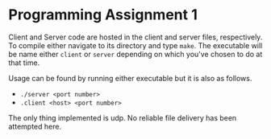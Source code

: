# Programming Assignment 1
Client and Server code are hosted in the client and server files, respectively. To compile either navigate to its directory and type `make`. The executable will be name either `client` or `server` depending on which you've chosen to do at that time.

Usage can be found by running either executable but it is also as follows.
- `./server <port number>`
- `.client <host> <port number>`

The only thing implemented is udp. No reliable file delivery has been attempted here.
